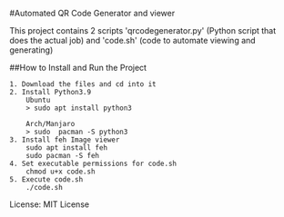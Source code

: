 #Automated QR Code Generator and viewer

This project contains 2 scripts
	'qrcodegenerator.py' (Python script that does the actual job) and 'code.sh' (code to automate viewing and generating)
	
##How to Install and Run the Project 
	
	1. Download the files and cd into it
	2. Install Python3.9
		Ubuntu 
		> sudo apt install python3 
		
		Arch/Manjaro
		> sudo  pacman -S python3
	3. Install feh Image viewer
		sudo apt install feh
		sudo pacman -S feh
	4. Set executable permissions for code.sh
		chmod u+x code.sh
	5. Execute code.sh
		./code.sh
	
	
	
License: MIT License
